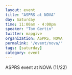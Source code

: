 ```yaml
---
layout: event
title: "ASPRS at NOVA"
day: Saturday
time: 11:00am - 4:00pm
speaker: "Tom Gertin"
twitter: mapgive
organization: ASPRS, NOVA
permalink: '/event/nova/'
tags: [saturday]
category: event
---
```


ASPRS event at NOVA (11/22)
